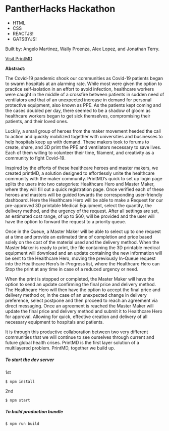 # PantherHacks Hackathon

- HTML
- CSS
- REACTJS!
- GATSBYJS!

Built by: Angelo Martinez, Wally Proenza, Alex Lopez, and Jonathan Terry.

[Visit PrintMD](https://printmd-703e7.web.app/)


**Abstract:**

The Covid-19 pandemic shook our communities as Covid-19 patients began to swarm hospitals at an alarming rate. While most were given the option to practice self-isolation in an effort to avoid infection, healthcare workers were caught in the middle of a crossfire between patients in sudden need of ventilators and that of an unexpected increase in demand for personal protective equipment, also known as PPE. As the patients kept coming and the cases doubled per day, there seemed to be a shadow of gloom as healthcare workers began to get sick themselves, compromising their patients, and their loved ones.

Luckily, a small group of heroes from the maker movement heeded the call to action and quickly mobilized together with universities and businesses to help hospitals keep up with demand. These makers took to forums to create, share, and 3D print the PPE and ventilators necessary to save lives. Each of them willing to volunteer their time, filament, and creativity as a community to fight Covid-19.

Inspired by the efforts of these healthcare heroes and master makers, we created printMD, a solution designed to effortlessly unite the healthcare community with the maker community. PrintMD’s quick to set up login page splits the users into two categories: Healthcare Hero and Master Maker, where they will fill out a quick registration page. Once verified each of these heroes and masters will be guided towards the corresponding user-friendly dashboard. Here the Healthcare Hero will be able to make a Request for our pre-approved 3D printable Medical Equipment, select the quantity, the delivery method, and the urgency of the request. After all settings are set, an estimated cost range, of up to $60, will be provided and the user will have the option to forward the request to a priority queue.

Once in the Queue, a Master Maker will be able to select up to one request at a time and provide an estimated time of completion and price based solely on the cost of the material used and the delivery method. When the Master Maker is ready to print, the file containing the 3D printable medical equipment will download and an update containing the new information will be sent to the Healthcare Hero, moving the previously In-Queue request into the Healthcare Hero’s In-Progress list, where the Healthcare Hero can Stop the print at any time in case of a reduced urgency or need.

When the print is stopped or completed, the Master Maker will have the option to send an update confirming the final price and delivery method. The Healthcare Hero will then have the option to accept the final price and delivery method or, in the case of an unexpected change in delivery preference, select postpone and then proceed to reach an agreement via direct messaging. Once an agreement is reached the Master Maker will update the final price and delivery method and submit it to Healthcare Hero for approval. Allowing for quick, effective creation and delivery of all necessary equipment to hospitals and patients.

It is through this productive collaboration between two very different communities that we will continue to see ourselves through current and future global health crises. PrintMD is the first layer solution of a multilayered problem. PrintMD, together we build up.



##### To start the dev server

1st

```
$ npm install
```

2nd

```
$ npm start
```

##### To build production bundle

```
$ npm run build
```
